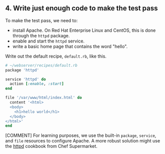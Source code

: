 ## 4. Write just enough code to make the test pass

To make the test pass, we need to:

* install Apache. On Red Hat Enterprise Linux and CentOS, this is done through the `httpd` package.
* enable and start the `httpd` service.
* write a basic home page that contains the word "hello".

Write out the default recipe, <code class="file-path">default.rb</code>, like this.

```ruby
# ~/webserver/recipes/default.rb
package 'httpd'

service 'httpd' do
  action [:enable, :start]
end

file '/var/www/html/index.html' do
  content '<html>
  <body>
    <h1>hello world</h1>
  </body>
</html>'
end
```

[COMMENT] For learning purposes, we use the built-in `package`, `service`, and `file` resources to configure Apache. A more robust solution might use the [httpd](https://supermarket.chef.io/cookbooks/httpd) cookbook from Chef Supermarket.
